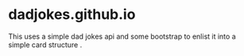 # dadjokes.github.io
This uses a simple dad jokes api and some bootstrap to enlist it into a simple card structure .
